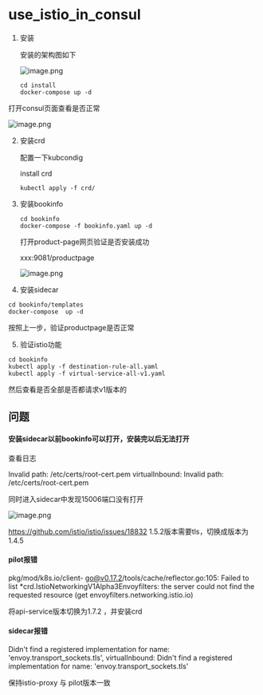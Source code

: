 # use_istio_in_consul



1. 安装

   安装的架构图如下

   ![image.png](http://ww1.sinaimg.cn/mw690/654fc08fly1gf9dey83tij20cm05b3z7.jpg)

   ```
   cd install
   docker-compose up -d
   ```

打开consul页面查看是否正常

![image.png](http://ww1.sinaimg.cn/mw690/654fc08fly1gf9cxdecrvj21h00fatbs.jpg)

2. 安装crd

   配置一下kubcondig

   install crd

   ```
   kubectl apply -f crd/
   ```

   

3. 安装bookinfo

   ```
   cd bookinfo
   docker-compose -f bookinfo.yaml up -d 
   ```

   打开product-page网页验证是否安装成功

   xxx:9081/productpage

   ![image.png](http://ww1.sinaimg.cn/large/654fc08fly1gf9d0ok7yej21ha0cxtc5.jpg)

4. 安装sidecar

```
cd bookinfo/templates
docker-compose  up -d 
```

按照上一步，验证productpage是否正常

5. 验证istio功能



```
cd bookinfo
kubectl apply -f destination-rule-all.yaml
kubectl apply -f virtual-service-all-v1.yaml
```

然后查看是否全部是否都请求v1版本的



##  问题

####  安装sidecar以前bookinfo可以打开，安装完以后无法打开

查看日志

Invalid path: /etc/certs/root-cert.pem
virtualInbound: Invalid path: /etc/certs/root-cert.pem

同时进入sidecar中发现15006端口没有打开

![image.png](http://ww1.sinaimg.cn/mw690/654fc08fly1gf9cso5vkdj20qb053416.jpg)



https://github.com/istio/istio/issues/18832
1.5.2版本需要tls，切换成版本为1.4.5



#### pilot报错

pkg/mod/k8s.io/client-
go@v0.17.2/tools/cache/reflector.go:105: Failed to list *crd.IstioNetworkingV1Alpha3Envoyfilters: the server could not find the requested resource (get envoyfilters.networking.istio.io)

将api-service版本切换为1.7.2 ，并安装crd



#### sidecar报错

Didn't find a registered implementation for name: 'envoy.transport_sockets.tls', virtualInbound: Didn't find a registered implementation for name: 'envoy.transport_sockets.tls'

保持istio-proxy 与 pilot版本一致
